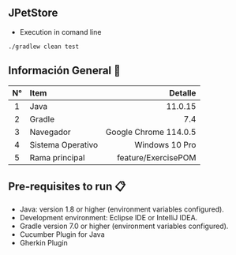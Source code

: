 ## JPetStore

* Execution in comand line

```
./gradlew clean test
```

## Información General 🔬

| N°  | Item              |                Detalle |
|:---:|:------------------|-----------------------:|
|  1  | Java              |                11.0.15 |
|  2  | Gradle            |                    7.4 |
|  3  | Navegador         |  Google Chrome 114.0.5 |
|  4  | Sistema Operativo |         Windows 10 Pro |
|  5  | Rama principal    |    feature/ExercisePOM |

## Pre-requisites to run 📋

* Java: version 1.8 or higher (environment variables configured).
* Development environment: Eclipse IDE or IntelliJ IDEA.
* Gradle version 7.0 or higher (environment variables configured).
* Cucumber Plugin for Java
* Gherkin Plugin
